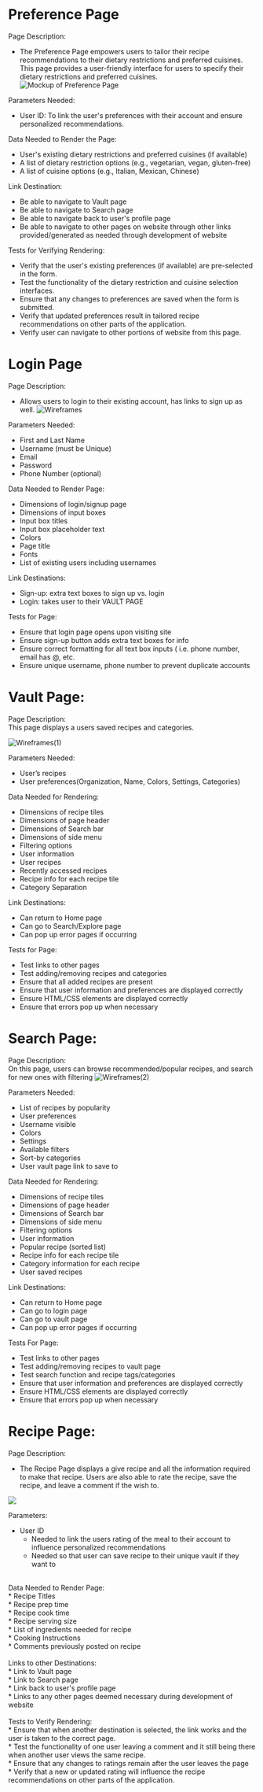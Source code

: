 # Preference Page
Page Description: <br>
* The Preference Page empowers users to tailor their recipe recommendations to their dietary restrictions and preferred cuisines. This page provides a user-friendly interface for users to specify their dietary restrictions and preferred cuisines. <br>
![Mockup of Preference Page](https://i.imgur.com/MPUmmpd.png)

Parameters Needed: <br>
* User ID: To link the user's preferences with their account and ensure personalized recommendations.

Data Needed to Render the Page: <br>
* User's existing dietary restrictions and preferred cuisines (if available) <br>
* A list of dietary restriction options (e.g., vegetarian, vegan, gluten-free) <br>
* A list of cuisine options (e.g., Italian, Mexican, Chinese) <br>

Link Destination: <br>
* Be able to navigate to Vault page <br>
* Be able to navigate to Search page <br>
* Be able to navigate back to user's profile page <br>
* Be able to navigate to other pages on website through other links provided/generated as needed through development of website <br>

Tests for Verifying Rendering: <br>
* Verify that the user's existing preferences (if available) are pre-selected in the form. <br>
* Test the functionality of the dietary restriction and cuisine selection interfaces. <br>
* Ensure that any changes to preferences are saved when the form is submitted. <br>
* Verify that updated preferences result in tailored recipe recommendations on other parts of the application. <br>
* Verify user can navigate to other portions of website from this page. <br>

# Login Page
Page Description: <br>
* Allows users to login to their existing account, has links to sign up as well.
![Wireframes](https://github.com/Team1-3308-Fall2023/3308-Project-Team_1/assets/134562390/c562a24d-b1a4-4c83-a88c-c4ba3c052616)

Parameters Needed: <br>
* First and Last Name
* Username (must be Unique)
* Email
* Password
* Phone Number (optional)

Data Needed to Render Page:
* Dimensions of login/signup page
* Dimensions of input boxes
* Input box titles
* Input box placeholder text
* Colors
* Page title
* Fonts 
* List of existing users including usernames

Link Destinations: <br>
* Sign-up: extra text boxes to sign up vs. login
* Login: takes user to their VAULT PAGE

Tests for Page: 
* Ensure that login page opens upon visiting site
* Ensure sign-up button adds extra text boxes for info
* Ensure correct formatting for all text box inputs ( i.e. phone number, email has @, etc.
* Ensure unique username, phone number to prevent duplicate accounts

# Vault Page: 
Page Description: <br>
This page displays a users saved recipes and categories.

![Wireframes(1)](https://github.com/Team1-3308-Fall2023/3308-Project-Team_1/assets/134562390/ee579d0e-0d36-46ea-8e11-e88a9f9d39b5)

Parameters Needed: <br>
* User’s recipes
* User preferences(Organization, Name, Colors, Settings, Categories)

Data Needed for Rendering: <br>
* Dimensions of recipe tiles
* Dimensions of page header
* Dimensions of Search bar
* Dimensions of side menu
* Filtering options
* User information
* User recipes
* Recently accessed recipes
* Recipe info for each recipe tile
* Category Separation

Link Destinations:
* Can return to Home page
* Can go to Search/Explore page
* Can pop up error pages if occurring

Tests for Page: 
* Test links to other pages
* Test adding/removing recipes and categories
* Ensure that all added recipes are present
* Ensure that user information and preferences are displayed correctly
* Ensure HTML/CSS elements are displayed correctly
* Ensure that errors pop up when necessary

# Search Page:

Page Description: <br>
On this page, users can browse recommended/popular recipes, and search for new ones with filtering
![Wireframes(2)](https://github.com/Team1-3308-Fall2023/3308-Project-Team_1/assets/134562390/07277820-7189-490b-ae7d-bd6bfe00f94a)

Parameters Needed: <br>
* List of recipes by popularity
* User preferences
* Username visible
* Colors
* Settings
* Available filters
* Sort-by categories
* User vault page link to save to

Data Needed for Rendering: <br>
* Dimensions of recipe tiles
* Dimensions of page header
* Dimensions of Search bar
* Dimensions of side menu
* Filtering options
* User information
* Popular recipe (sorted list)
* Recipe info for each recipe tile
* Category information for each recipe
* User saved recipes

Link Destinations: <br>
* Can return to Home page
* Can go to login page
* Can go to vault page
* Can pop up error pages if occurring

Tests For Page: <br>
* Test links to other pages
* Test adding/removing recipes to vault page
* Test search function and recipe tags/categories
* Ensure that user information and preferences are displayed correctly
* Ensure HTML/CSS elements are displayed correctly
* Ensure that errors pop up when necessary



# Recipe Page:

Page Description: <br>
* The Recipe Page displays a give recipe and all the information required to make that recipe. Users are also able to rate the recipe, save the recipe, and leave a comment if the wish to.<br>
<img src="https://tinypic.host/images/2023/10/25/recipe_page.png">

Parameters:<br>
* User ID<br>
  - Needed to link the users rating of the meal to their account to influence personalized recommendations<br>
  - Needed so that user can save recipe to their unique vault if they want to<br>
<br>
Data Needed to Render Page:<br>
* Recipe Titles<br>
* Recipe prep time<br>
* Recipe cook time<br>
* Recipe serving size<br>
* List of ingredients needed for recipe<br>
* Cooking Instructions<br>
* Comments previously posted on recipe<br>
<br>
Links to other Destinations:<br>
* Link to Vault page<br>
* Link to Search page<br>
* Link back to user's profile page<br>
* Links to any other pages deemed necessary during development of website<br>
<br>
Tests to Verify Rendering:<br>
* Ensure that when another destination is selected, the link works and the user is taken to the correct page.<br>
* Test the functionality of one user leaving a comment and it still being there when another user views the same recipe.<br>
* Ensure that any changes to ratings remain after the user leaves the page<br>
* Verify that a new or updated rating will influence the recipe recommendations on other parts of the application.<br>



